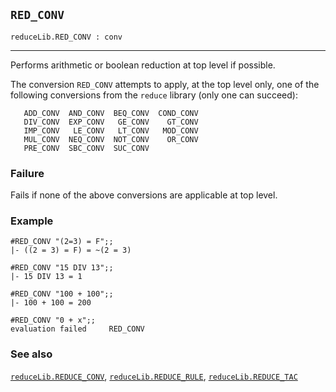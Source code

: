## `RED_CONV`

``` hol4
reduceLib.RED_CONV : conv
```

------------------------------------------------------------------------

Performs arithmetic or boolean reduction at top level if possible.

The conversion `RED_CONV` attempts to apply, at the top level only, one
of the following conversions from the `reduce` library (only one can
succeed):

``` hol4
   ADD_CONV  AND_CONV  BEQ_CONV  COND_CONV
   DIV_CONV  EXP_CONV   GE_CONV    GT_CONV
   IMP_CONV   LE_CONV   LT_CONV   MOD_CONV
   MUL_CONV  NEQ_CONV  NOT_CONV    OR_CONV
   PRE_CONV  SBC_CONV  SUC_CONV
```

### Failure

Fails if none of the above conversions are applicable at top level.

### Example

``` hol4
#RED_CONV "(2=3) = F";;
|- ((2 = 3) = F) = ~(2 = 3)

#RED_CONV "15 DIV 13";;
|- 15 DIV 13 = 1

#RED_CONV "100 + 100";;
|- 100 + 100 = 200

#RED_CONV "0 + x";;
evaluation failed     RED_CONV
```

### See also

[`reduceLib.REDUCE_CONV`](#reduceLib.REDUCE_CONV),
[`reduceLib.REDUCE_RULE`](#reduceLib.REDUCE_RULE),
[`reduceLib.REDUCE_TAC`](#reduceLib.REDUCE_TAC)
